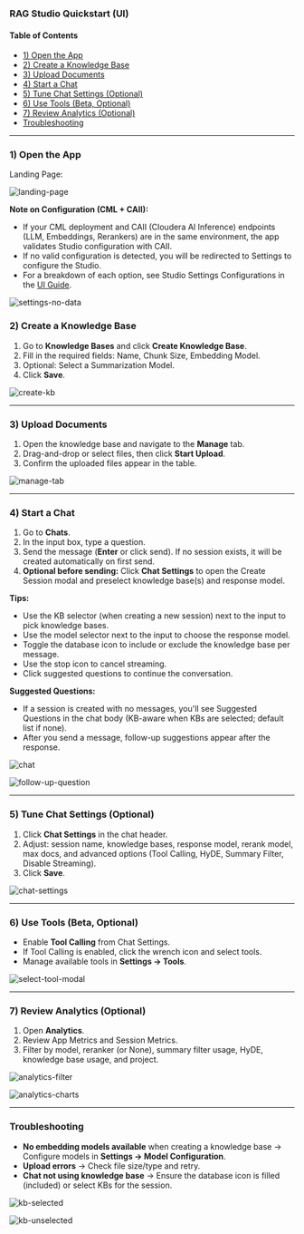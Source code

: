 ### RAG Studio Quickstart (UI)

#### Table of Contents

- [1) Open the App](#1-open-the-app)
- [2) Create a Knowledge Base](#2-create-a-knowledge-base)
- [3) Upload Documents](#3-upload-documents)
- [4) Start a Chat](#4-start-a-chat)
- [5) Tune Chat Settings (Optional)](#5-tune-chat-settings-optional)
- [6) Use Tools (Beta, Optional)](#6-use-tools-beta-optional)
- [7) Review Analytics (Optional)](#7-review-analytics-optional)
- [Troubleshooting](#troubleshooting)

---

### 1) Open the App

Landing Page:

![landing-page](images/landing-page.png)

**Note on Configuration (CML + CAII):**

- If your CML deployment and CAII (Cloudera AI Inference) endpoints (LLM, Embeddings, Rerankers) are in the same environment, the app validates Studio configuration with CAII.
- If no valid configuration is detected, you will be redirected to Settings to configure the Studio.
- For a breakdown of each option, see Studio Settings Configurations in the [UI Guide](rag-studio-ui-guide.md#studio-settings-configurations).

![settings-no-data](images/settings-studio-settings-no-data.png)

### 2) Create a Knowledge Base

1. Go to **Knowledge Bases** and click **Create Knowledge Base**.
2. Fill in the required fields: Name, Chunk Size, Embedding Model.
3. Optional: Select a Summarization Model.
4. Click **Save**.

![create-kb](images/rag-studio-kb-create-kb.png)

---

### 3) Upload Documents

1. Open the knowledge base and navigate to the **Manage** tab.
2. Drag-and-drop or select files, then click **Start Upload**.
3. Confirm the uploaded files appear in the table.

![manage-tab](images/rag-studio-kb-manage-page.png)

---

### 4) Start a Chat

1. Go to **Chats**.
2. In the input box, type a question.
3. Send the message (**Enter** or click send). If no session exists, it will be created automatically on first send.
4. **Optional before sending:** Click **Chat Settings** to open the Create Session modal and preselect knowledge base(s) and response model.

**Tips:**

- Use the KB selector (when creating a new session) next to the input to pick knowledge bases.
- Use the model selector next to the input to choose the response model.
- Toggle the database icon to include or exclude the knowledge base per message.
- Use the stop icon to cancel streaming.
- Click suggested questions to continue the conversation.

**Suggested Questions:**

- If a session is created with no messages, you'll see Suggested Questions in the chat body (KB-aware when KBs are selected; default list if none).
- After you send a message, follow-up suggestions appear after the response.

![chat](images/rag-studio-chats-page.png)

![follow-up-question](images/suggested-questions-follow-up.png)

---

### 5) Tune Chat Settings (Optional)

1. Click **Chat Settings** in the chat header.
2. Adjust: session name, knowledge bases, response model, rerank model, max docs, and advanced options (Tool Calling, HyDE, Summary Filter, Disable Streaming).
3. Click **Save**.

![chat-settings](images/chat-settings-update.png)

---

### 6) Use Tools (Beta, Optional)

- Enable **Tool Calling** from Chat Settings.
- If Tool Calling is enabled, click the wrench icon and select tools.
- Manage available tools in **Settings → Tools**.

![select-tool-modal](images/chat-select-tool-modal.png)

---

### 7) Review Analytics (Optional)

1. Open **Analytics**.
2. Review App Metrics and Session Metrics.
3. Filter by model, reranker (or None), summary filter usage, HyDE, knowledge base usage, and project.

![analytics-filter](images/rag-studio-analytics-page.png)

![analytics-charts](images/rag-studio-analytics-charts.png)

---

### Troubleshooting

- **No embedding models available** when creating a knowledge base → Configure models in **Settings → Model Configuration**.
- **Upload errors** → Check file size/type and retry.
- **Chat not using knowledge base** → Ensure the database icon is filled (included) or select KBs for the session.

![kb-selected](images/chat-input-kb-selected.png)

![kb-unselected](images/chat-input-kb-unselected.png)
